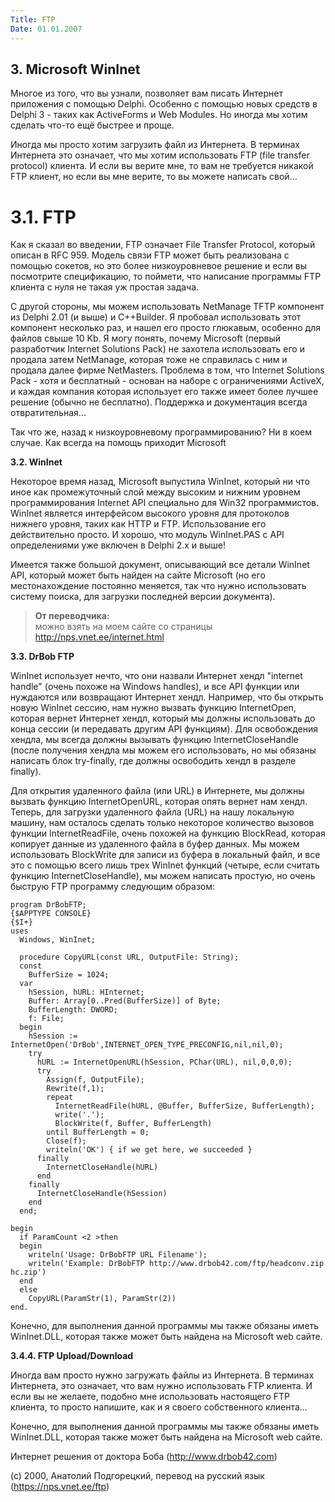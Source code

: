 ```yaml
---
Title: FTP
Date: 01.01.2007
---
```



## 3. Microsoft WinInet

Многое из того, что вы узнали, позволяет вам писать Интернет приложения с помощью Delphi.
Особенно с помощью новых средств в Delphi 3 - таких как ActiveForms и Web Modules.
Но иногда мы хотим сделать что-то ещё быстрее и проще.


Иногда мы просто хотим загрузить файл из Интернета.
В терминах Интернета это означает, что мы хотим использовать FTP (file transfer protocol) клиента.
И если вы верите мне, то вам не требуется никакой FTP клиент,
но если вы мне верите, то вы можете написать свой…

3.1. FTP
===

Как я сказал во введении, FTP означает File Transfer Protocol, который
описан в RFC 959. Модель связи FTP может быть реализована с помощью
сокетов, но это более низкоуровневое решение и если вы посмотрите
спецификацию, то поймети, что написание программы FTP клиента с нуля не
такая уж простая задача.

С другой стороны, мы можем использовать
NetManage TFTP компонент из Delphi 2.01 (и выше) и C++Builder. Я
пробовал использовать этот компонент несколько раз, и нашел его просто
глюкавым, особенно для файлов свыше 10 Kb. Я могу понять, почему
Microsoft (первый разработчик Internet Solutions Pack) не захотела
использовать его и продала затем NetManage, которая тоже не справилась с
ним и продала далее фирме NetMasters. Проблема в том, что Internet
Solutions Pack - хотя и бесплатный - основан на наборе с ограничениями
ActiveX, и каждая компания которая использует его также имеет более
лучшее решение (обычно не бесплатно). Поддержка и документация всегда
отвратительная...

Так что же, назад к низкоуровневому программированию? Ни в коем случае.
Как всегда на помощь приходит Microsoft

**3.2. WinInet**

Некоторое время назад, Microsoft выпустила WinInet, который ни что иное
как промежуточный слой между высоким и нижним уровнем программирования
Internet API специально для Win32 программистов. WinInet является
интерфейсом высокого уровня для протоколов нижнего уровня, таких как
HTTP и FTP. Использование его действительно просто. И хорошо, что модуль
WinInet.PAS с API определениями уже включен в Delphi 2.x и выше!

Имеется также большой документ, описывающий все детали WinInet API,
который может быть найден на сайте Microsoft (но его местонахождение
постоянно меняется, так что нужно использовать систему поиска, для
загрузки  последней версии документа).

> **От переводчика:**  
> можно взять на моем сайте со страницы
> http://nps.vnet.ee/internet.html

**3.3. DrBob FTP**

WinInet использует нечто, что они назвали Интернет хендл "internet
handle" (очень похоже на Windows handles), и все API функции или
нуждаются или возвращают Интернет хендл. Например, что бы открыть новую
WinInet сессию, нам нужно вызвать функцию InternetOpen, которая вернет
Интернет хендл, который мы должны использовать до конца сессии (и
передавать другим API функциям). Для освобождения хендла, мы всегда
должны вызывать функцию InternetCloseHandle (после получения хендла мы
можем его использовать, но мы обязаны написать блок try-finally, где
должны освободить хендл в разделе finally).

Для открытия удаленного файла (или URL) в Интернете, мы должны вызвать
функцию InternetOpenURL, которая опять вернет нам хендл. Теперь, для
загрузки удаленного файла (URL) на нашу локальную машину, нам осталось
сделать только некоторое количество вызовов функции InternetReadFile,
очень похожей на функцию BlockRead, которая копирует данные из
удаленного файла в буфер данных. Мы можем использовать BlockWrite для
записи из буфера в локальный файл, и все это с помощью всего лишь трех
WinInet функций (четыре, если считать функцию InternetCloseHandle), мы
можем написать простую, но очень быструю FTP программу следующим
образом:

    program DrBobFTP;
    {$APPTYPE CONSOLE}
    {$I+}
    uses
      Windows, WinInet;
    
      procedure CopyURL(const URL, OutputFile: String);
      const
        BufferSize = 1024;
      var
        hSession, hURL: HInternet;
        Buffer: Array[0..Pred(BufferSize)] of Byte;
        BufferLength: DWORD;
        f: File;
      begin
        hSession := InternetOpen('DrBob',INTERNET_OPEN_TYPE_PRECONFIG,nil,nil,0);
        try
          hURL := InternetOpenURL(hSession, PChar(URL), nil,0,0,0);
          try
            Assign(f, OutputFile);
            Rewrite(f,1);
            repeat
              InternetReadFile(hURL, @Buffer, BufferSize, BufferLength);
              write('.');
              BlockWrite(f, Buffer, BufferLength)
            until BufferLength = 0;
            Close(f);
            writeln('OK') { if we get here, we succeeded }
          finally
            InternetCloseHandle(hURL)
          end
        finally
          InternetCloseHandle(hSession)
        end
      end;
   
    begin
      if ParamCount <2 >then
      begin
        writeln('Usage: DrBobFTP URL Filename');
        writeln('Example: DrBobFTP http://www.drbob42.com/ftp/headconv.zip hc.zip')
      end
      else
        CopyURL(ParamStr(1), ParamStr(2))
    end.

Конечно, для выполнения данной программы мы также обязаны иметь
WinInet.DLL, которая также может быть найдена на Microsoft web сайте.


**3.4.4. FTP Upload/Download**

Иногда вам просто нужно загружать файлы из Интернета. В терминах
Интернета, это означает, что вам нужно использовать FTP клиента. И если
вы не желаете, подобно мне использовать настоящего FTP клиента, то
просто напишите, как и я своего собственного клиента...

Конечно, для выполнения данной программы мы также обязаны иметь
WinInet.DLL, которая также может быть найдена на Microsoft web сайте.


Интернет решения от доктора Боба (http://www.drbob42.com)

(c) 2000, Анатолий Подгорецкий, перевод на русский язык
(<https://nps.vnet.ee/ftp>)
